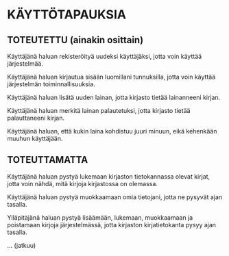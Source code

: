 # KÄYTTÖTAPAUKSIA

## TOTEUTETTU (ainakin osittain)

Käyttäjänä haluan rekisteröityä uudeksi käyttäjäksi, jotta voin käyttää järjestelmää.

Käyttäjänä haluan kirjautua sisään luomillani tunnuksilla, jotta voin käyttää järjestelmän toiminnallisuuksia.

Käyttäjänä haluan lisätä uuden lainan, jotta kirjasto tietää lainanneeni kirjan.

Käyttäjänä haluan merkitä lainan palautetuksi, jotta kirjasto tietää palauttaneeni kirjan.

Käyttäjänä haluan, että kukin laina kohdistuu juuri minuun, eikä kehenkään muuhun käyttäjään.

## TOTEUTTAMATTA

Käyttäjänä haluan pystyä lukemaan kirjaston tietokannassa olevat kirjat, jotta voin nähdä, mitä kirjoja kirjastossa on olemassa.

Käyttäjänä haluan pystyä muokkaamaan omia tietojani, jotta ne pysyvät ajan tasalla.

Ylläpitäjänä haluan pystyä lisäämään, lukemaan, muokkaamaan ja poistamaan kirjoja järjestelmässä, jotta kirjaston kirjatietokanta pysyy ajan tasalla.

... (jatkuu)
